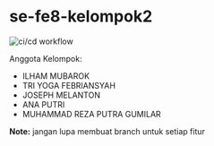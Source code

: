 # se-fe8-kelompok2

![ci/cd workflow](https://github.com/rg-km/se-fe8-kelompok2/actions/workflows/main.yml/badge.svg)

Anggota Kelompok:
- ILHAM MUBAROK
- TRI YOGA FEBRIANSYAH
- JOSEPH MELANTON
- ANA PUTRI
- MUHAMMAD REZA PUTRA GUMILAR

**Note:** jangan lupa membuat branch untuk setiap fitur
